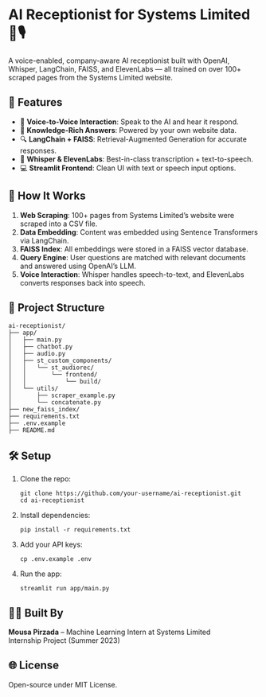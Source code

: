 # AI Receptionist for Systems Limited 🧠🎙️

A voice-enabled, company-aware AI receptionist built with OpenAI, Whisper, LangChain, FAISS, and ElevenLabs — all trained on over 100+ scraped pages from the Systems Limited website.

## 🚀 Features

- 🎤 **Voice-to-Voice Interaction**: Speak to the AI and hear it respond.
- 🧠 **Knowledge-Rich Answers**: Powered by your own website data.
- 🔍 **LangChain + FAISS**: Retrieval-Augmented Generation for accurate responses.
- 🧾 **Whisper & ElevenLabs**: Best-in-class transcription + text-to-speech.
- 💻 **Streamlit Frontend**: Clean UI with text or speech input options.

## 🧩 How It Works

1. **Web Scraping**: 100+ pages from Systems Limited’s website were scraped into a CSV file.
2. **Data Embedding**: Content was embedded using Sentence Transformers via LangChain.
3. **FAISS Index**: All embeddings were stored in a FAISS vector database.
4. **Query Engine**: User questions are matched with relevant documents and answered using OpenAI’s LLM.
5. **Voice Interaction**: Whisper handles speech-to-text, and ElevenLabs converts responses back into speech.

## 📁 Project Structure

```
ai-receptionist/
├── app/
│   ├── main.py
│   ├── chatbot.py
│   ├── audio.py
│   ├── st_custom_components/
│   │   └── st_audiorec/
│   │       └── frontend/
│   │           └── build/
│   └── utils/
│       ├── scraper_example.py
│       └── concatenate.py
├── new_faiss_index/
├── requirements.txt
├── .env.example
├── README.md
```

## 🛠️ Setup

1. Clone the repo:
   ```
   git clone https://github.com/your-username/ai-receptionist.git
   cd ai-receptionist
   ```

2. Install dependencies:
   ```
   pip install -r requirements.txt
   ```

3. Add your API keys:
   ```
   cp .env.example .env
   ```

4. Run the app:
   ```
   streamlit run app/main.py
   ```

## 👨‍💻 Built By

**Mousa Pirzada** – Machine Learning Intern at Systems Limited  
Internship Project (Summer 2023)

## 🌐 License

Open-source under MIT License.
